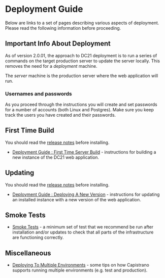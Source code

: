 # Deployment Guide

Below are links to a set of pages describing various aspects of deployment. Please read the following information before proceeding.

## Important Info About Deployment
As of version 2.0.01, the approach to DC21 deployment is to run a series of commands on the target production server to update the server locally. This removes the need for a _deployment_ machine.

The _server_ machine is the production server where the web application will run.

### Usernames and passwords
As you proceed through the instructions you will create and set passwords for a number of accounts (both Linux and Postgres). Make sure you keep track the users you have created and their passwords.

## First Time Build
You should read the [release notes](README.md#version-documentation) before installing.
* [Deployment Guide : First Time Server Build](Deployment_Guide_-_First_Time_Server_Build.md) - instructions for building a new instance of the DC21 web application.

## Updating
You should read the [release notes](README.md#version-documentation) before installing.
* [Deployment Guide : Deploying A New Version](Deployment_Guide_-_Deploying_A_New_Version.md) - instructions for updating an installed instance with a new version of the web application.

## Smoke Tests
* [Smoke Tests](Smoke_tests.md) - a minimum set of test that we recommend be run after installation and/or updates to check that all parts of the infrastructure are functioning correctly.

## Miscellaneous
* [Deploying To Multiple Environments](Deploying_to_multiple_environments.md) - some tips on how Capistrano supports running multiple environments (e.g. test and production).
